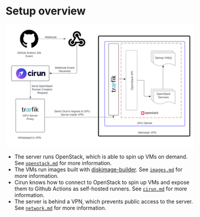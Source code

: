 # Setup overview

![arch](../architecture.png)

* The server runs OpenStack, which is able to spin up VMs on demand. See [`openstack.md`](./openstack.md) for more information.
* The VMs run images built with [diskimage-builder](https://docs.openstack.org/diskimage-builder/latest/). See [`images.md`](./images.md) for more information.
* Cirun knows how to connect to OpenStack to spin up VMs and expose them to Github Actions as self-hosted runners. See [`cirun.md`](./cirun.md) for more information.
* The server is behind a VPN, which prevents public access to the server. See [`network.md`](./network.md) for more information.
